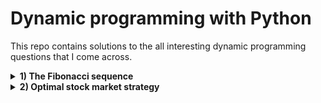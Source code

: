 # Dynamic programming with Python
This repo contains solutions to the all interesting dynamic programming questions that I come across.

<details>
  <summary><b>1) The Fibonacci sequence</b></summary>
  Return the n-th number in the Fibonacci sequence. The first two numbers in the Fibonacci sequence are equal to 1; any other number is equal to sum of the preceding two numbers.
</details>
<details>
  <summary><b>2) Optimal stock market strategy</b></summary>
  When evaluating stock market trading strategies, it is useful to determine the maximum possible profit that can be made by trading a certain stock. Write an algorithm that,     given the daily price of a stock, computes the maximum profit that can be made by buying and selling that stock. Assume that you are allowed to own no more than 1 share at any time, and that you have an unlimited budget.<br>
  
Example 1: The stock price over several days is [2, 5, 1]. The best strategy is to buy a share on the first day for price 2, then sell it on the second day for price 5, obtaining a profit of 3.<br>
  
  Example 2: The stock price over several days is [2, 5, 1, 3]. The best strategy is to buy a share on the first day for price 2, then sell it on the second day for price 5, obtaining a profit of 3; then buy it again on the third day for price 1, and sell it on the fourth day for price 3, obtaining an overall profit of 5.
</details>
